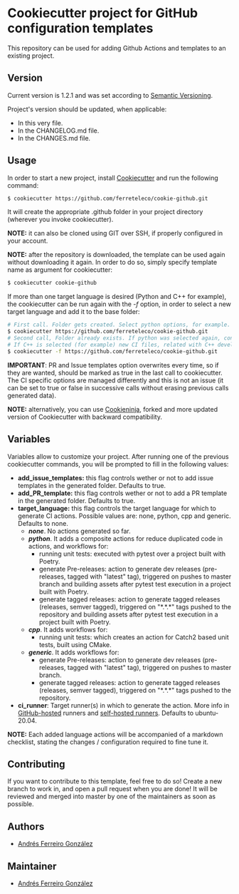 # Cookiecutter project for GitHub configuration templates

This repository can be used for adding Github Actions and templates to an existing project.

## Version

Current version is 1.2.1 and was set according to [Semantic Versioning](https://semver.org/spec/v2.0.0.html).

Project's version should be updated, when applicable:

- In this very file.
- In the CHANGELOG.md file.
- In the CHANGES.md file.

## Usage

In order to start a new project, install [Cookiecutter](https://cookiecutter.readthedocs.io/en/latest/)
and run the following command:

```bash
$ cookiecutter https://github.com/ferreteleco/cookie-github.git
```

It will create the appropriate .github folder in your project directory (wherever you invoke
cookiecutter).

**NOTE:** it can also be cloned using GIT over SSH, if properly configured in your account.

**NOTE:** after the repository is downloaded, the template can be used again without downloading it
again. In order to do so, simply specify template name as argument for cookiecutter:

```bash
$ cookiecutter cookie-github
```

If more than one target language is desired (Python and C++ for example), the cookiecutter can be
run again with the *-f* option, in order to select a new target language and add it to the base
folder:

```bash
# First call. Folder gets created. Select python options, for example.
$ cookiecutter https://github.com/ferreteleco/cookie-github.git
# Second call, Folder already exists. If python was selected again, contents will be overwritten.
# If C++ is selected (for example) new CI files, related with C++ development, will be added.
$ cookiecutter -f https://github.com/ferreteleco/cookie-github.git
```

**IMPORTANT**: PR and Issue templates option overwrites every time, so if they are wanted, should be
marked as true in the last call to cookiecutter. The CI specific options are managed differently and
this is not an issue (it can be set to true or false in successive calls without erasing previous
calls generated data).

**NOTE:** alternatively, you can use [Cookieninja](https://github.com/cookieninja-generator/cookieninja),
forked and more updated version of Cookiecutter with backward compatibility.

## Variables

Variables allow to customize your project. After running one of the previous cookiecutter commands,
you will be prompted to fill in the following values:

- **add_issue_templates:** this flag controls wether or not to add issue templates in the generated
  folder. Defaults to true.
- **add_PR_template:** this flag controls wether or not to add a PR template in the generated
  folder. Defaults to true.
- **target_language:** this flag controls the target language for which to generate CI actions.
  Possible values are: none, python, cpp and generic. Defaults to none.
    - ***none***. No actions generated so far.
    - ***python***. It adds a composite actions for reduce duplicated code in actions, and workflows
    for:
        - running unit tests: executed with pytest over a project built with Poetry.
        - generate Pre-releases: action to generate dev releases (pre-releases, tagged with "latest"
        tag), triggered on pushes to master branch and building assets after pytest test execution
        in a project built with Poetry.
        - generate tagged releases: action to generate tagged releases (releases, semver tagged),
        triggered on "\*.\*.\*" tags pushed to the repository and building assets after pytest test
        execution in a project built with Poetry.
    - ***cpp***. It adds workflows for:
        - running unit tests: which creates an action for Catch2 based unit tests, built using
        CMake.
    - ***generic***. It adds workflows for:
        - generate Pre-releases: action to generate dev releases (pre-releases, tagged with "latest"
        tag), triggered on pushes to master branch.
        - generate tagged releases: action to generate tagged releases (releases, semver tagged),
        triggered on "\*.\*.\*" tags pushed to the repository.
- **ci_runner**: Target runner(s) in which to generate the action. More info in [GitHub-hosted](https://docs.github.com/en/actions/using-github-hosted-runners/about-github-hosted-runners) runners and [self-hosted runners](https://docs.github.com/en/actions/hosting-your-own-runners/using-self-hosted-runners-in-a-workflow). Defaults to ubuntu-20.04.

**NOTE:** Each added language actions will be accompanied of a markdown checklist, stating the
changes / configuration required to fine tune it.

## Contributing

If you want to contribute to this template, feel free to do so! Create a new branch to work in, and
open a pull request when you are done! It will be reviewed and merged into master by one of the
maintainers as soon as possible.

## Authors

- [Andrés Ferreiro González](https://github.com/ferreteleco)

## Maintainer

- [Andrés Ferreiro González](https://github.com/ferreteleco)
